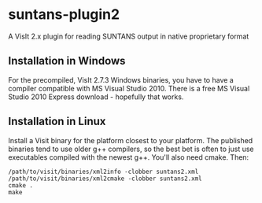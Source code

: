 suntans-plugin2
===============

A VisIt 2.x plugin for reading SUNTANS output in native proprietary format

Installation in Windows
--

For the precompiled, VisIt 2.7.3 Windows binaries, you have to have a compiler 
compatible with MS Visual Studio 2010.  There is a free MS Visual Studio 2010 Express
download - hopefully that works.

Installation in Linux
----

Install a Visit binary for the platform closest to your platform.  The published
binaries tend to use older g++ compilers, so the best bet is often to just use executables
compiled with the newest g++.  You'll also need cmake.  Then:

    /path/to/visit/binaries/xml2info -clobber suntans2.xml
    /path/to/visit/binaries/xml2cmake -clobber suntans2.xml
    cmake .
    make
  
